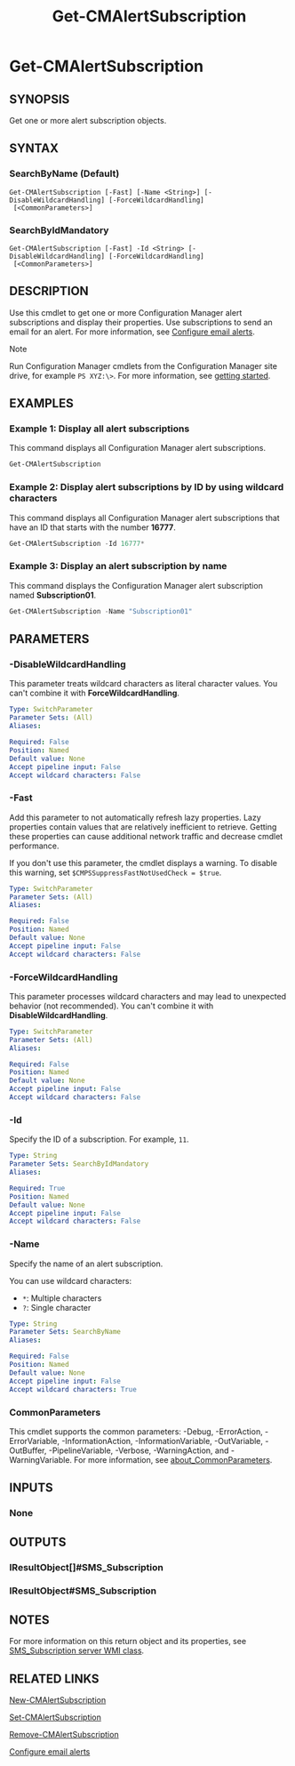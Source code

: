 ﻿---
description: Get one or more alert subscription objects.
external help file: AdminUI.PS.dll-Help.xml
Module Name: ConfigurationManager
ms.date: 03/23/2021
schema: 2.0.0
title: Get-CMAlertSubscription
---

# Get-CMAlertSubscription

## SYNOPSIS

Get one or more alert subscription objects.

## SYNTAX

### SearchByName (Default)
```
Get-CMAlertSubscription [-Fast] [-Name <String>] [-DisableWildcardHandling] [-ForceWildcardHandling]
 [<CommonParameters>]
```

### SearchByIdMandatory
```
Get-CMAlertSubscription [-Fast] -Id <String> [-DisableWildcardHandling] [-ForceWildcardHandling]
 [<CommonParameters>]
```

## DESCRIPTION

Use this cmdlet to get one or more Configuration Manager alert subscriptions and display their properties. Use subscriptions to send an email for an alert. For more information, see [Configure email alerts](/mem/configmgr/core/servers/manage/configure-alerts#email-alerts).

> [!NOTE]
> Run Configuration Manager cmdlets from the Configuration Manager site drive, for example `PS XYZ:\>`. For more information, see [getting started](/powershell/sccm/overview).

## EXAMPLES

### Example 1: Display all alert subscriptions

This command displays all Configuration Manager alert subscriptions.

```powershell
Get-CMAlertSubscription
```

### Example 2: Display alert subscriptions by ID by using wildcard characters

This command displays all Configuration Manager alert subscriptions that have an ID that starts with the number **16777**.

```powershell
Get-CMAlertSubscription -Id 16777*
```

### Example 3: Display an alert subscription by name

This command displays the Configuration Manager alert subscription named **Subscription01**.

```powershell
Get-CMAlertSubscription -Name "Subscription01"
```

## PARAMETERS

### -DisableWildcardHandling

This parameter treats wildcard characters as literal character values. You can't combine it with **ForceWildcardHandling**.

```yaml
Type: SwitchParameter
Parameter Sets: (All)
Aliases:

Required: False
Position: Named
Default value: None
Accept pipeline input: False
Accept wildcard characters: False
```

### -Fast

Add this parameter to not automatically refresh lazy properties. Lazy properties contain values that are relatively inefficient to retrieve. Getting these properties can cause additional network traffic and decrease cmdlet performance.

If you don't use this parameter, the cmdlet displays a warning. To disable this warning, set `$CMPSSuppressFastNotUsedCheck = $true`.

```yaml
Type: SwitchParameter
Parameter Sets: (All)
Aliases:

Required: False
Position: Named
Default value: None
Accept pipeline input: False
Accept wildcard characters: False
```

### -ForceWildcardHandling

This parameter processes wildcard characters and may lead to unexpected behavior (not recommended). You can't combine it with **DisableWildcardHandling**.

```yaml
Type: SwitchParameter
Parameter Sets: (All)
Aliases:

Required: False
Position: Named
Default value: None
Accept pipeline input: False
Accept wildcard characters: False
```

### -Id

Specify the ID of a subscription. For example, `11`.

```yaml
Type: String
Parameter Sets: SearchByIdMandatory
Aliases:

Required: True
Position: Named
Default value: None
Accept pipeline input: False
Accept wildcard characters: False
```

### -Name

Specify the name of an alert subscription.

You can use wildcard characters:

- `*`: Multiple characters
- `?`: Single character

```yaml
Type: String
Parameter Sets: SearchByName
Aliases:

Required: False
Position: Named
Default value: None
Accept pipeline input: False
Accept wildcard characters: True
```

### CommonParameters
This cmdlet supports the common parameters: -Debug, -ErrorAction, -ErrorVariable, -InformationAction, -InformationVariable, -OutVariable, -OutBuffer, -PipelineVariable, -Verbose, -WarningAction, and -WarningVariable. For more information, see [about_CommonParameters](http://go.microsoft.com/fwlink/?LinkID=113216).

## INPUTS

### None
## OUTPUTS

### IResultObject[]#SMS_Subscription
### IResultObject#SMS_Subscription
## NOTES

For more information on this return object and its properties, see [SMS_Subscription server WMI class](/mem/configmgr/develop/reference/core/servers/manage/sms_subscription-server-wmi-class).

## RELATED LINKS

[New-CMAlertSubscription](New-CMAlertSubscription.md)

[Set-CMAlertSubscription](Set-CMAlertSubscription.md)

[Remove-CMAlertSubscription](Remove-CMAlertSubscription.md)

[Configure email alerts](/mem/configmgr/core/servers/manage/configure-alerts#email-alerts)
